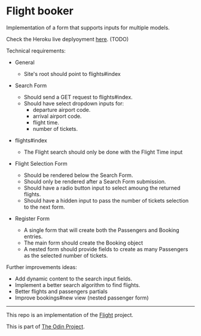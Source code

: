 # Flight booker

Implementation of a form that supports inputs for multiple models.

Check the Heroku live deplyoyment [here](#). (TODO)

Technical requirements:

- General
  - Site's root should point to flights#index

- Search Form
  - Should send a GET request to flights#index.
  - Should have select dropdown inputs for:
    - departure  airport code.
    - arrival airport code.
    - flight time.
    - number of tickets.

- flights#index
  - The Flight search should only be done with the Flight Time input

- Flight Selection Form
  - Should be rendered below the Search Form.
  - Should only be rendered after a Search Form submission.
  - Should have a radio button input to select amoung the returned flights.
  - Should have a hidden input to pass the number of tickets selection to the next form.

- Register Form
  - A single form that will create both the Passengers and Booking entries.
  - The main form should create the Booking object
  - A nested form should provide fields to create as many Passengers as the selected number of tickets.

Further improvements ideas:
  - Add dynamic content to the search input fields.
  - Implement a better search algorithm to find flights.
  - Better flights and passengers partials
  - Improve bookings#new view (nested passenger form)

---

This repo is an implementation of the [Flight](https://www.theodinproject.com/lessons/ruby-on-rails-flight-booker) project.

This is part of [The Odin Project](https://www.theodinproject.com/).
